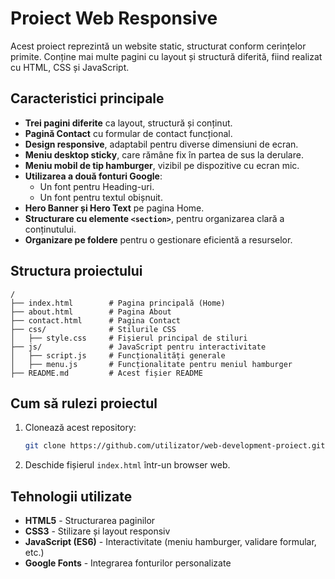 # Proiect Web Responsive

Acest proiect reprezintă un website static, structurat conform cerințelor primite. Conține mai multe pagini cu layout și structură diferită, fiind realizat cu HTML, CSS și JavaScript.

## Caracteristici principale
- **Trei pagini diferite** ca layout, structură și conținut.
- **Pagină Contact** cu formular de contact funcțional.
- **Design responsive**, adaptabil pentru diverse dimensiuni de ecran.
- **Meniu desktop sticky**, care rămâne fix în partea de sus la derulare.
- **Meniu mobil de tip hamburger**, vizibil pe dispozitive cu ecran mic.
- **Utilizarea a două fonturi Google**:
  - Un font pentru Heading-uri.
  - Un font pentru textul obișnuit.
- **Hero Banner și Hero Text** pe pagina Home.
- **Structurare cu elemente `<section>`**, pentru organizarea clară a conținutului.
- **Organizare pe foldere** pentru o gestionare eficientă a resurselor.

## Structura proiectului
```
/
├── index.html        # Pagina principală (Home)
├── about.html        # Pagina About
├── contact.html      # Pagina Contact
├── css/              # Stilurile CSS
│   ├── style.css     # Fișierul principal de stiluri
├── js/               # JavaScript pentru interactivitate
│   ├── script.js     # Funcționalități generale
│   ├── menu.js       # Funcționalitate pentru meniul hamburger
├── README.md         # Acest fișier README
```

## Cum să rulezi proiectul
1. Clonează acest repository:
   ```bash
   git clone https://github.com/utilizator/web-development-proiect.git
   ```
2. Deschide fișierul `index.html` într-un browser web.

## Tehnologii utilizate
- **HTML5** - Structurarea paginilor
- **CSS3** - Stilizare și layout responsiv
- **JavaScript (ES6)** - Interactivitate (meniu hamburger, validare formular, etc.)
- **Google Fonts** - Integrarea fonturilor personalizate

